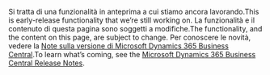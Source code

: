 <span data-ttu-id="69a98-101">Si tratta di una funzionalità in anteprima a cui stiamo ancora lavorando.</span><span class="sxs-lookup"><span data-stu-id="69a98-101">This is early-release functionality that we’re still working on.</span></span> <span data-ttu-id="69a98-102">La funzionalità e il contenuto di questa pagina sono soggetti a modifiche.</span><span class="sxs-lookup"><span data-stu-id="69a98-102">The functionality, and the content on this page, are subject to change.</span></span> <span data-ttu-id="69a98-103">Per conoscere le novità, vedere la [Note sulla versione di Microsoft Dynamics 365 Business Central](https://go.microsoft.com/fwlink/?linkid=2047422).</span><span class="sxs-lookup"><span data-stu-id="69a98-103">To learn what’s coming, see the [Microsoft Dynamics 365 Business Central Release Notes](https://go.microsoft.com/fwlink/?linkid=2047422).</span></span>